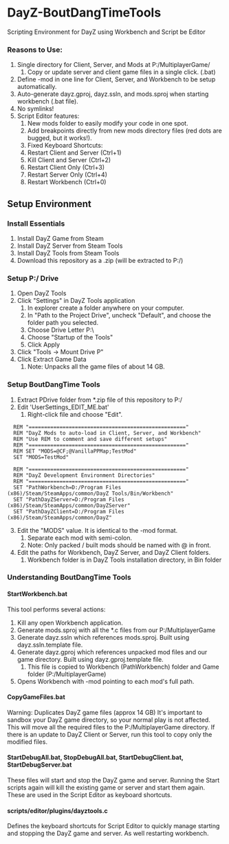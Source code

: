 # DayZ-BoutDangTimeTools
Scripting Environment for DayZ using Workbench and Script be Editor

### Reasons to Use:
 1. Single directory for Client, Server, and Mods at P:/MultiplayerGame/
    1. Copy or update server and client game files in a single click. (.bat)
 2. Define -mod in one line for Client, Server, and Workbench to be setup automatically. 
 3. Auto-generate dayz.gproj, dayz.ssln, and mods.sproj when starting workbench (.bat file). 
 4. No symlinks!
 5. Script Editor features:
    1. New mods folder to easily modify your code in one spot.
    2. Add breakpoints directly from new mods directory files (red dots are bugged, but it works!). 
    3. Fixed Keyboard Shortcuts:
      4. Restart Client and Server (Ctrl+1)
      5. Kill Client and Server (Ctrl+2)
      6. Restart Client Only (Ctrl+3)
      7. Restart Server Only (Ctrl+4) 
      8. Restart Workbench (Ctrl+0)

## Setup Environment

### Install Essentials
 1. Install DayZ Game from Steam
 2. Install DayZ Server from Steam Tools
 3. Install DayZ Tools from Steam Tools
 4. Download this repository as a .zip (will be extracted to P:/)

### Setup P:/ Drive 
 1. Open DayZ Tools
 2. Click "Settings" in DayZ Tools application
    1. In explorer create a folder anywhere on your computer.
    2. In "Path to the Project Drive", uncheck "Default", and choose the folder path you selected.
    3. Choose Drive Letter P:\
    4. Choose "Startup of the Tools"
    5. Click Apply
 3. Click "Tools -> Mount Drive P"
 4. Click Extract Game Data
    1. Note: Unpacks all the game files of about 14 GB.

### Setup BoutDangTime Tools

 1. Extract PDrive folder from *.zip file of this repository to P:/
 2. Edit 'UserSettings_EDIT_ME.bat'
	 1. Right-click file and choose "Edit".
```
  REM "==================================================="
  REM "DayZ Mods to auto-load in Client, Server, and Workbench"
  REM "Use REM to comment and save different setups"
  REM "==================================================="
  REM SET "MODS=@CF;@VanillaPPMap;TestMod"
  SET "MODS=TestMod"

  REM "==================================================="
  REM "DayZ Development Environment Directories"
  REM "==================================================="
  SET "PathWorkbench=D:/Program Files (x86)/Steam/SteamApps/common/DayZ Tools/Bin/Workbench"
  SET "PathDayZServer=D:/Program Files (x86)/Steam/SteamApps/common/DayZServer"
  SET "PathDayZClient=D:/Program Files (x86)/Steam/SteamApps/common/DayZ"
```
 3. Edit the "MODS" value.  It is identical to the -mod format.  
    1. Separate each mod with semi-colon.
    2. Note: Only packed / built mods should be named with @ in front.
 4. Edit the paths for Workbench, DayZ Server, and DayZ Client folders.
    1. Workbench folder is in DayZ Tools installation directory, in Bin folder
    
### Understanding BoutDangTime Tools
  #### StartWorkbench.bat
  This tool performs several actions:
 1. Kill any open Workbench application.
 2. Generate mods.sproj with all the *.c files from our P:/MultiplayerGame
 3. Generate dayz.ssln which references mods.sproj.  Built using dayz.ssln.template file.
 4. Generate dayz.gproj which references unpacked mod files and our game directory. Built using dayz.gproj.template file.
    1. This file is copied to Workbench (PathWorkbench) folder and Game folder (P:/MultiplayerGame)
 5. Opens Workbench with -mod pointing to each mod's full path.
 
  #### CopyGameFiles.bat
  Warning: Duplicates DayZ game files (approx 14 GB)
  It's important to sandbox your DayZ game directory, so your normal play is not affected.  This will move all the required files to the P:/MultiplayerGame directory.  If there is an update to DayZ Client or Server, run this tool to copy only the modified files.
 
  #### StartDebugAll.bat, StopDebugAll.bat, StartDebugClient.bat, StartDebugServer.bat
  These files will start and stop the DayZ game and server.  Running the Start scripts again will kill the existing game or server and start them again.  These are used in the Script Editor as keyboard shortcuts.
  
#### scripts/editor/plugins/dayztools.c
Defines the keyboard shortcuts for Script Editor to quickly manage starting and stopping the DayZ game and server.  As well restarting workbench.


